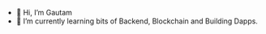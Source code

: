 - 👋 Hi, I’m Gautam
- 🌱 I’m currently learning bits of Backend, Blockchain  and Building Dapps.





  
   
 
 
  


<!---
gautam2002/gautam2002 is a ✨ special ✨ repository because its `README.md` (this file) appears on your GitHub profile.
You can click the Preview link to take a look at your changes.
--->
